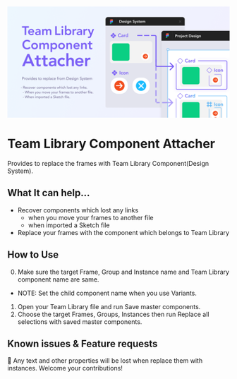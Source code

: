 <img src='/assets/cover.png'>

# Team Library Component Attacher
Provides to replace the frames with Team Library Component(Design System).

## What It can help...
- Recover components which lost any links
  - when you move your frames to another file
  - when imported a Sketch file
- Replace your frames with the component which belongs to Team Library

## How to Use
0. Make sure the target Frame, Group and Instance name and Team Library component name are same.
  - NOTE: Set the child component name when you use Variants.
1. Open your Team Library file and run Save master components.
2. Choose the target Frames, Groups, Instances then run Replace all selections with saved master components.

## Known issues & Feature requests
:construction: Any text and other properties will be lost when replace them with instances.
Welcome your contributions!